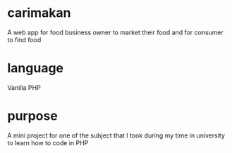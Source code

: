# carimakan
A web app for food business owner to market their food and for consumer to find food

# language
Vanilla PHP

# purpose
A mini project for one of the subject that I took during my time in university to learn how to code in PHP
